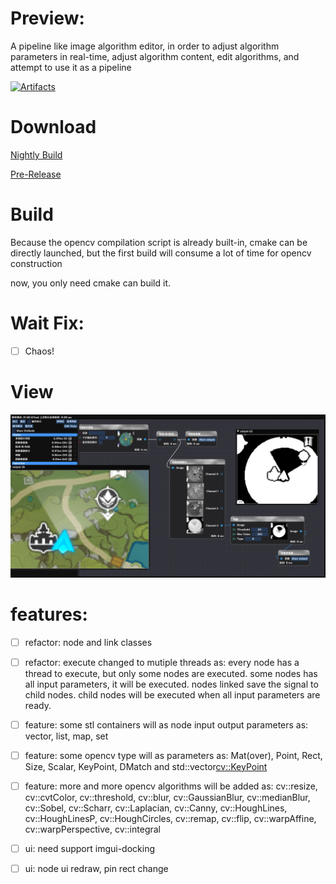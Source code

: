 # Preview: 
A pipeline like image algorithm editor, in order to adjust algorithm parameters in real-time, adjust algorithm content, edit algorithms, and attempt to use it as a pipeline

[![Artifacts](https://github.com/GengGode/image-node-editor/actions/workflows/artifacts.yml/badge.svg)](https://github.com/GengGode/image-node-editor/actions/workflows/artifacts.yml)

# Download

[Nightly Build](https://github.com/GengGode/image-node-editor/releases/latest)

[Pre-Release](https://github.com/GengGode/image-node-editor/releases)

# Build

Because the opencv compilation script is already built-in, cmake can be directly launched, but the first build will consume a lot of time for opencv construction

now, you only need cmake can build it.

# Wait Fix:
- [ ] Chaos!

# View

![预览图](doc/image1.png)

# features:

- [ ] refactor: node and link classes 
- [ ] refactor: execute changed to mutiple threads
    as: every node has a thread to execute, but only some nodes are executed. 
        some nodes has all input parameters, it will be executed.
        nodes linked save the signal to child nodes.
        child nodes will be executed when all input parameters are ready.
- [ ] feature: some stl containers will as node input output parameters
    as: vector, list, map, set
- [ ] feature: some opencv type will as parameters
    as: Mat(over), Point, Rect, Size, Scalar, KeyPoint, DMatch
        and std::vector<cv::KeyPoint>
- [ ] feature: more and more opencv algorithms will be added
    as: cv::resize, cv::cvtColor, cv::threshold, cv::blur, cv::GaussianBlur, cv::medianBlur, cv::Sobel, cv::Scharr, cv::Laplacian, cv::Canny, cv::HoughLines, cv::HoughLinesP, cv::HoughCircles, cv::remap, cv::flip, cv::warpAffine, cv::warpPerspective, cv::integral
- [ ] ui: need support imgui-docking
- [ ] ui: node ui redraw, pin rect change

